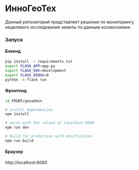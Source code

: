 # ИнноГеоТех

Данный репозиторий представляет решение по мониторингу нецелевого исследования земель по данным космоснимки.

### Запуск
#### Бэкенд
```bash
pip install -r requirements.txt
export FLASK_APP=app.py
export FLASK_ENV=development
export FLASK_DEBUG=0
python -m flask run
```

#### Фронтенд
``` bash
cd FRONT/geoadmin

# install dependencies
npm install

# serve with hot reload at localhost:8080
npm run dev

# build for production with minification
npm run build
```

#### Браузер
http://localhost:8080
